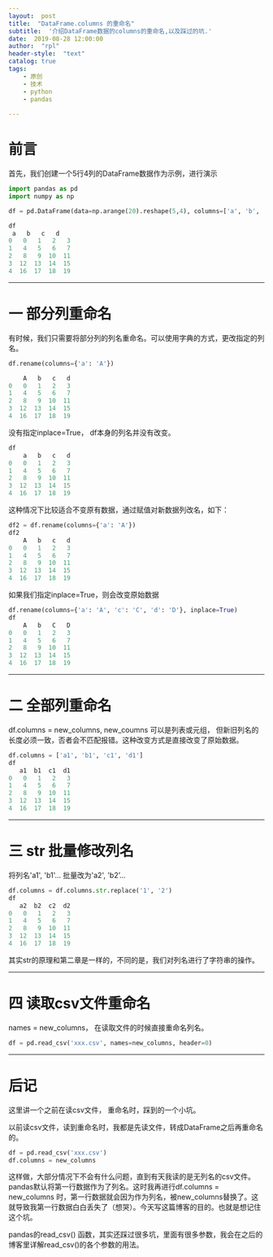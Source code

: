 ```yaml
---
layout:  post
title:  "DataFrame.columns 的重命名"
subtitle:  '介绍DataFrame数据的columns的重命名,以及踩过的坑.'
date:  2019-08-28 12:00:00
author:  "rpl"
header-style:  "text"
catalog: true
tags:
    - 原创
    - 技术
    - python
    - pandas
    
---
```



# 前言

首先，我们创建一个5行4列的DataFrame数据作为示例，进行演示

```python
import pandas as pd
import numpy as np

df = pd.DataFrame(data=np.arange(20).reshape(5,4), columns=['a', 'b', 'c', 'd'])

df
 a   b   c   d
0   0   1   2   3
1   4   5   6   7
2   8   9  10  11
3  12  13  14  15
4  16  17  18  19

```

---

#  一 部分列重命名

有时候，我们只需要将部分列的列名重命名。可以使用字典的方式，更改指定的列名。

```python
df.rename(columns={'a': 'A'})

    A   b   c   d
0   0   1   2   3
1   4   5   6   7
2   8   9  10  11
3  12  13  14  15
4  16  17  18  19
```
没有指定inplace=True， df本身的列名并没有改变。

```python
df
    a   b   c   d
0   0   1   2   3
1   4   5   6   7
2   8   9  10  11
3  12  13  14  15
4  16  17  18  19
```
这种情况下比较适合不变原有数据，通过赋值对新数据列改名，如下：

```python
df2 = df.rename(columns={'a': 'A'})
df2
    A   b   c   d
0   0   1   2   3
1   4   5   6   7
2   8   9  10  11
3  12  13  14  15
4  16  17  18  19
```

如果我们指定inplace=True，则会改变原始数据
```python
df.rename(columns={'a': 'A', 'c': 'C', 'd': 'D'}, inplace=True)
df
    A   b   C   D
0   0   1   2   3
1   4   5   6   7
2   8   9  10  11
3  12  13  14  15
4  16  17  18  19
```

---

# 二 全部列重命名

df.columns = new_columns, new_coumns 可以是列表或元组， 但新旧列名的长度必须一致，否者会不匹配报错。这种改变方式是直接改变了原始数据。

```python
df.columns = ['a1', 'b1', 'c1', 'd1']
df
   a1  b1  c1  d1
0   0   1   2   3
1   4   5   6   7
2   8   9  10  11
3  12  13  14  15
4  16  17  18  19
```

---


# 三 str 批量修改列名

将列名'a1', 'b1'...  批量改为'a2', 'b2’...

```python
df.columns = df.columns.str.replace('1', '2')
df
   a2  b2  c2  d2
0   0   1   2   3
1   4   5   6   7
2   8   9  10  11
3  12  13  14  15
4  16  17  18  19
```
其实str的原理和第二章是一样的，不同的是，我们对列名进行了字符串的操作。

---

# 四 读取csv文件重命名

names = new_columns， 在读取文件的时候直接重命名列名。

```python
df = pd.read_csv('xxx.csv', names=new_columns, header=0)
```

---

# 后记

这里讲一个之前在读csv文件， 重命名时，踩到的一个小坑。

以前读csv文件，读到重命名时，我都是先读文件，转成DataFrame之后再重命名的。

```python
df = pd.read_csv('xxx.csv')
df.columns = new_columns
```
这样做，大部分情况下不会有什么问题，直到有天我读的是无列名的csv文件。pandas默认将第一行数据作为了列名。这时我再进行df.columns = new_columns 时，第一行数据就会因为作为列名，被new_columns替换了。这就导致我第一行数据白白丢失了（想哭）。今天写这篇博客的目的。也就是想记住这个坑。

pandas的read_csv() 函数，其实还踩过很多坑，里面有很多参数，我会在之后的博客里详解read_csv()的各个参数的用法。